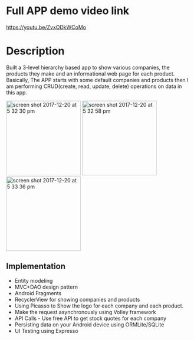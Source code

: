# Full APP demo video link  
https://youtu.be/ZvxODkWCoMo

# Description 
Built a 3-level hierarchy based app to show various companies, the
products they make and an informational web page for each product. Basically, The APP starts with some default companies and products then I am performing CRUD(create, read, update, delete) operations on data in this app. 


<img width="202" alt="screen shot 2017-12-20 at 5 32 30 pm" src="https://user-images.githubusercontent.com/4134043/34232559-ce931682-e5ae-11e7-8e2b-e3a1df1f6ecb.png">        <img width="202" alt="screen shot 2017-12-20 at 5 32 58 pm" src="https://user-images.githubusercontent.com/4134043/34232562-d2871572-e5ae-11e7-8989-622dedc7898e.png">        <img width="202" alt="screen shot 2017-12-20 at 5 33 36 pm" src="https://user-images.githubusercontent.com/4134043/34232565-d50c7ee0-e5ae-11e7-9e95-f7977d175f86.png">

## Implementation 
* Entity modeling
* MVC+DAO design pattern  
* Android Fragments
* RecyclerView for showing companies and products
* Using Picasso to Show the logo for each company and each product.
* Make the request asynchronously using Volley framework
* API Calls - Use free API to get stock quotes for each company
* Persisting data on your Android device using ORMLite/SQLite
* UI Testing using Expresso
